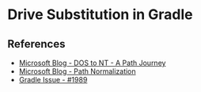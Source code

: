 # Drive Substitution in Gradle

## References

* [Microsoft Blog - DOS to NT - A Path Journey](https://learn.microsoft.com/en-us/archive/blogs/jeremykuhne/dos-to-nt-a-paths-journey)
* [Microsoft Blog - Path Normalization](https://learn.microsoft.com/en-us/archive/blogs/jeremykuhne/path-normalization)
* [Gradle Issue - #1989](https://github.com/gradle/gradle/issues/1989)